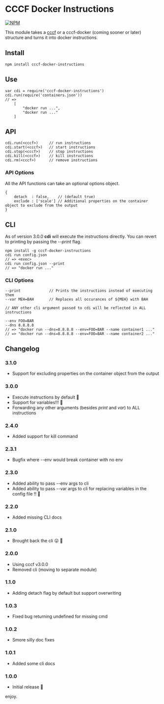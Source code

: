# CCCF Docker Instructions

[![NPM](https://nodei.co/npm/cccf-docker-instructions.png?downloads=true&downloadRank=true&stars=true)](https://nodei.co/npm/cccf-docker-instructions/)

This module takes a [cccf](https://github.com/asbjornenge/cccf) or a cccf-docker (coming sooner or later) structure and turns it into docker instructions.

## Install

	npm install cccf-docker-instructions

## Use

	var cdi = require('cccf-docker-instructions')
	cdi.run(require('containers.json'))
	// =>
		[
			"docker run ...",
		 	"docker run ..."
		]

## API

	cdi.run(<cccf>)     // run instructions
	cdi.start(<cccf>)   // start instructions
	cdi.stop(<cccf>)    // stop instructions
	cdi.kill(<cccf>)    // kill instructions
	cdi.rm(<cccf>)      // remove instructions

### API Options

All the API functions can take an optional options object.

    {
        detach  : false,    // (default true)
        exclude : ['scale'] // Additional properties on the container object to exclude from the output
    }

## CLI

As of version 3.0.0 **cdi** will execute the instructions directly. You can revert to printing by passing the *--print* flag.

	npm install -g cccf-docker-instructions
	cdi run config.json
    // => <exec>
    cdi run config.json --print
    // => "docker run ..."

### CLI Options

    --print             // Prints the instructions instead of executing them
    --var MEH=BAH       // Replaces all occurances of ${MEH} with BAH

    // ANY other cli argument passed to cdi will be reflected in ALL instructions

    --env FOO=BAR
    --dns 8.8.8.8
    // => "docker run --dns=8.8.8.8 --env=FOO=BAR --name container1 ..."
    // => "docker run --dns=8.8.8.8 --env=FOO=BAR --name container2 ..."

## Changelog

### 3.1.0

* Support for excluding properties on the container object from the output

### 3.0.0

* Execute instructions by default :space_invader:
* Support for variables!!! :rocket:
* Forwarding any other arguments (besides *print* and *var*) to ALL instructions

### 2.4.0

* Added support for kill command 

### 2.3.1

* Bugfix where --env would break container with no env

### 2.3.0

* Added ability to pass --env args to cli
* Added ability to pass --var args to cli for replacing variables in the config file !! :rocket:

### 2.2.0

* Added missing CLI docs

### 2.1.0

* Brought back the cli :stuck_out_tongue: :see_no_evil:

### 2.0.0

* Using cccf v3.0.0
* Removed cli (moving to separate module)

### 1.1.0

* Adding detach flag by default but support overwriting

### 1.0.3

* Fixed bug returning undefined for missing cmd

### 1.0.2

* Smore silly doc fixes

### 1.0.1

* Added some cli docs

### 1.0.0

* Initial release :tada:

enjoy.

